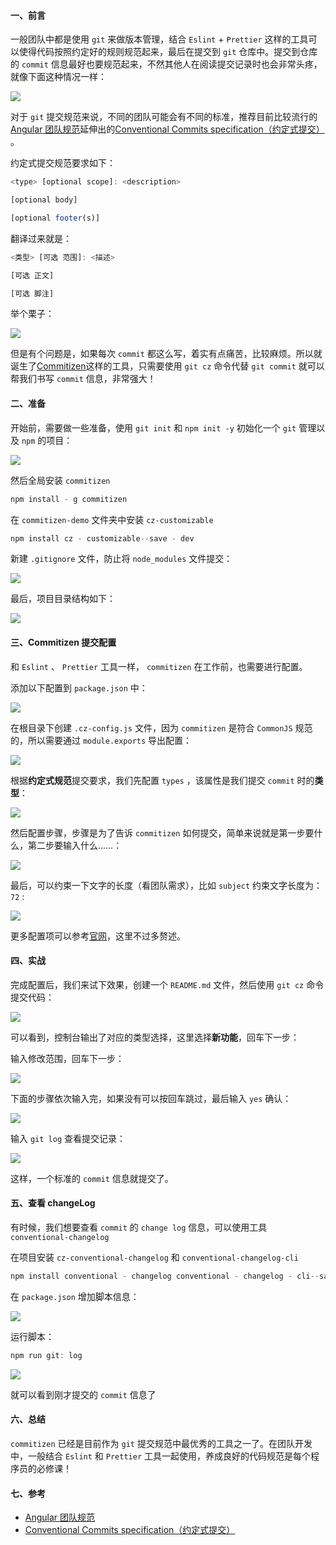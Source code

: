 #### 一、前言

一般团队中都是使用 `git` 来做版本管理，结合 `Eslint` + `Prettier` 这样的工具可以使得代码按照约定好的规则规范起来，最后在提交到 `git` 仓库中。提交到仓库的 `commit` 信息最好也要规范起来，不然其他人在阅读提交记录时也会非常头疼，就像下面这种情况一样：

![](https://files.mdnice.com/user/20608/f27808bc-f5b6-4342-aeb2-33bb4b542a61.png)

对于 `git` 提交规范来说，不同的团队可能会有不同的标准，推荐目前比较流行的 [Angular 团队规范](https://github.com/angular/angular.js/blob/master/DEVELOPERS.md#-git-commit-guidelines)延伸出的[Conventional Commits specification（约定式提交）](https://www.conventionalcommits.org/zh-hans/v1.0.0/) 。

约定式提交规范要求如下：

```js
<type> [optional scope]: <description>

[optional body]

[optional footer(s)]
```

翻译过来就是：

```js
<类型> [可选 范围]: <描述>

[可选 正文]

[可选 脚注]
```

举个栗子：

![](https://files.mdnice.com/user/20608/eda79b28-d27b-4b4f-bd4f-0353a714c399.png)

但是有个问题是，如果每次 `commit` 都这么写，着实有点痛苦，比较麻烦。所以就诞生了[Commitizen](<[github.com/commitizen/cz-cli](https://github.com/commitizen/cz-cli)>)这样的工具，只需要使用 `git cz` 命令代替 `git commit` 就可以帮我们书写 `commit` 信息，非常强大！

#### 二、准备

开始前，需要做一些准备，使用 `git init` 和 `npm init -y` 初始化一个 `git` 管理以及 `npm` 的项目：

![](https://files.mdnice.com/user/20608/b3cd84a3-a9db-419a-aa66-20046e3ea64b.png)

然后全局安装 `commitizen`

```js
npm install - g commitizen
```

在 `commitizen-demo` 文件夹中安装 `cz-customizable`

```js
npm install cz - customizable--save - dev
```

新建 `.gitignore` 文件，防止将 `node_modules` 文件提交：

![](https://files.mdnice.com/user/20608/f4dcc534-e4b0-443c-b34d-f175d14c4b34.png)

最后，项目目录结构如下：

![](https://files.mdnice.com/user/20608/d34d79b7-b1f8-4667-8be0-ff94a1b7c970.png)

#### 三、Commitizen 提交配置

和 `Eslint` 、 `Prettier` 工具一样， `commitizen` 在工作前，也需要进行配置。

添加以下配置到 `package.json` 中：

![](https://files.mdnice.com/user/20608/17e4cdaf-69bf-432f-8fed-69a2c28bd1f6.png)

在根目录下创建 `.cz-config.js` 文件，因为 `commitizen` 是符合 `CommonJS` 规范的，所以需要通过 `module.exports` 导出配置：

![](https://files.mdnice.com/user/20608/1b6b485d-8fd4-4c61-b217-bbf7328715f3.png)

根据**约定式规范**提交要求，我们先配置 `types` ，该属性是我们提交 `commit` 时的**类型**：

![](https://files.mdnice.com/user/20608/f89dbc9f-607b-4b87-830c-e35bcfbf6cb0.png)

然后配置步骤，步骤是为了告诉 `commitizen` 如何提交，简单来说就是第一步要什么，第二步要输入什么……：

![](https://files.mdnice.com/user/20608/a51f7a69-381f-4b66-a0f2-934a41d7dc17.png)

最后，可以约束一下文字的长度（看团队需求），比如 `subject` 约束文字长度为： `72` :

![](https://files.mdnice.com/user/20608/9d619659-694b-470f-8464-574cf0e264e0.png)

更多配置项可以参考[官网](https://github.com/commitizen/cz-cli)，这里不过多赘述。

#### 四、实战

完成配置后，我们来试下效果，创建一个 `README.md` 文件，然后使用 `git cz` 命令提交代码：

![](https://files.mdnice.com/user/20608/3145a318-1a3d-4767-a2ff-e5b71b7daa91.png)

可以看到，控制台输出了对应的类型选择，这里选择**新功能**，回车下一步：

输入修改范围，回车下一步：

![](https://files.mdnice.com/user/20608/f89ba31f-6bac-449c-b3aa-610505339640.png)

下面的步骤依次输入完，如果没有可以按回车跳过，最后输入 `yes` 确认：

![](https://files.mdnice.com/user/20608/a477e6ee-4aa9-4c38-947a-d619a7463e86.png)

输入 `git log` 查看提交记录：

![](https://files.mdnice.com/user/20608/cda2d7e4-eed2-4f51-afc8-e3f5c3be39ee.png)

这样，一个标准的 `commit` 信息就提交了。

#### 五、查看 changeLog

有时候，我们想要查看 `commit` 的 `change log` 信息，可以使用工具 `conventional-changelog`

在项目安装 `cz-conventional-changelog` 和 `conventional-changelog-cli`

```js
npm install conventional - changelog conventional - changelog - cli--save - dev
```

在 `package.json` 增加脚本信息：

![](https://files.mdnice.com/user/20608/79363948-b1eb-47f4-9c84-d3494d6c9353.png)

运行脚本：

```js
npm run git: log
```

![](https://files.mdnice.com/user/20608/0c1ae36b-6d1b-4ce1-a15e-30948a843011.png)

就可以看到刚才提交的 `commit` 信息了

#### 六、总结

`commitizen` 已经是目前作为 `git` 提交规范中最优秀的工具之一了。在团队开发中，一般结合 `Eslint` 和 `Prettier` 工具一起使用，养成良好的代码规范是每个程序员的必修课！

#### 七、参考

* [Angular 团队规范](https://github.com/angular/angular.js/blob/master/DEVELOPERS.md#-git-commit-guidelines)
* [Conventional Commits specification（约定式提交）](https://www.conventionalcommits.org/zh-hans/v1.0.0/)
